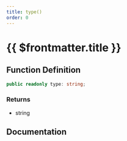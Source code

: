 ```yaml
---
title: type()
order: 0
---
```


# {{ $frontmatter.title }}

## Function Definition

```ts
public readonly type: string;
```

### Returns

* string

## Documentation

<!--@include: ./parts/type.md-->
